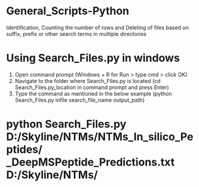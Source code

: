 # General_Scripts-Python
Identification, Counting the number of rows and Deleting of files based on suffix, prefix or other search terms in multiple directories

# Using Search_Files.py in windows
1. Open command prompt (Windows + R for Run > type cmd > click OK)
2. Navigate to the folder where Search_Files.py is located (cd Search_Files.py_location in command prompt and press Enter)
3. Type the command as mentioned in the below example (python Search_Files.py infile search_file_name output_path)
# python Search_Files.py D:/Skyline/NTMs/NTMs_In_silico_Peptides/ _DeepMSPeptide_Predictions.txt D:/Skyline/NTMs/
